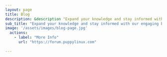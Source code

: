 ```yaml
---
layout: page
title: Blog
description: &description "Expand your knowledge and stay informed with our engaging blog posts"
sub_title: "Expand your knowledge and stay informed with our engaging blog posts"
image: '/assets/images/blog-page.jpg'
  actions:
    - label: "More Info"
      url: "https://forum.puppylinux.com"
      
---
```

